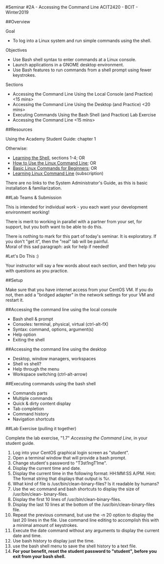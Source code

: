 #Seminar #2A - Accessing the Command Line
ACIT2420 - BCIT - Winter2019

##Overview

Goal 
- To log into a Linux system and run simple commands using the shell.

Objectives 
- Use Bash shell syntax to enter commands at a Linux console.
- Launch applications in a GNOME desktop environment.
- Use Bash features to run commands from a shell prompt
using fewer keystrokes.

Sections
- Accessing the Command Line Using the Local Console
(and Practice) <15 mins>
- Accessing the Command Line Using the Desktop (and
Practice) <20 mins>
- Executing Commands Using the Bash Shell (and Practice)
Lab Exercise
- Accessing the Command Line <15 mins>

##Resources

Using the Academy Student Guide: chapter 1

Otherwise:
- [Learning the Shell](http://linuxcommand.org/lc3_learning_the_shell.php), sections 1-4; OR  
- [How to Use the Linux Command Line](https://www.linux.com/learn/how-use-linux-command-line-basics-cli); OR
- [Basic Linux Commands for Beginners](https://diyhacking.com/linux-commands-for-beginners/); OR
- [Learning Linux Command Line](https://www.lynda.com/Linux-tutorials/Learn-Linux-Command-Line-Basics/435539-2.html) (subscription)

There are no links to the System Administrator's Guide, as this is basic
installation & familiarization.

##Lab Teams & Submission

This is intended for individual work - you each want your development environment working!

There is merit to working in parallel with a partner from your set, for support,
but you both want to be able to do this.

There is nothing to mark for this part of today's seminar. It is exploratory.
If you don't "get it", then the "real" lab will be painful.  
Moral of this sad paragraph: ask for help if needed!

#Let's Do This :)

Your instructor will say a few words about each section, and then
help you with questions as you practice.

##Setup

Make sure that you have internet access from your CentOS VM.
If you do not, then add a "bridged adapter" in the network settings for your VM and restart it.

##Accessing the command line using the local console

- Bash shell & prompt
- Consoles: terminal, physical, virtual (ctrl-alt-fX)
- Syntax: command, options, argument(s)
- Help option
- Exiting the shell

##Accessing the command line using the desktop

- Desktop, window managers, workspaces
- Shell vs shell?
- Help through the menu
- Workspace switching (ctrl-alt-arrow)

##Executing commands using the bash shell

- Commands parts
- Multiple commands
- Quick & dirty content display
- Tab completion
- Command history
- Navigation shortcuts

##Lab Exercise (pulling it together)

Complete the lab exercise, "1.7" *Accessing the Command Line*, in your student guide.

1. Log into your CentOS graphical login screen as "student".
2. Open a terminal window that will provide a bash prompt.
3. Change student's password to "T3st1ngT1me".
4. Display the current time and date.
5. Display the current time in the following format: HH:MM:SS A/PM. Hint: The format string
  that displays that output is %r.
6. What kind of file is /usr/bin/clean-binary-files? Is it readable by humans?
7. Use the wc command and bash shortcuts to display the size of /usr/bin/clean-
  binary-files.
8. Display the first 10 lines of /usr/bin/clean-binary-files.
9. Display the last 10 lines at the bottom of the /usr/bin/clean-binary-files file.
10. Repeat the previous command, but use the -n 20 option to display the last 20 lines in the
file. Use command line editing to accomplish this with a minimal amount of keystrokes.
11. Execute the date command without any arguments to display the current date and time.
12. Use bash history to display just the time.
13. use the bash shell menu to save the shell history to a text file.
14. **For your benefit, reset the student password to "student", before you exit from your bash shell.**

